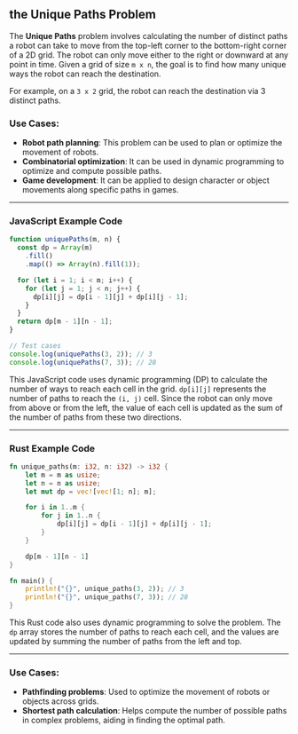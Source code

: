 ## the Unique Paths Problem

The **Unique Paths** problem involves calculating the number of distinct paths a robot can take to move from the top-left corner to the bottom-right corner of a 2D grid. The robot can only move either to the right or downward at any point in time. Given a grid of size `m x n`, the goal is to find how many unique ways the robot can reach the destination.

For example, on a `3 x 2` grid, the robot can reach the destination via 3 distinct paths.

### Use Cases:

- **Robot path planning**: This problem can be used to plan or optimize the movement of robots.
- **Combinatorial optimization**: It can be used in dynamic programming to optimize and compute possible paths.
- **Game development**: It can be applied to design character or object movements along specific paths in games.

---

### JavaScript Example Code

```javascript
function uniquePaths(m, n) {
  const dp = Array(m)
    .fill()
    .map(() => Array(n).fill(1));

  for (let i = 1; i < m; i++) {
    for (let j = 1; j < n; j++) {
      dp[i][j] = dp[i - 1][j] + dp[i][j - 1];
    }
  }
  return dp[m - 1][n - 1];
}

// Test cases
console.log(uniquePaths(3, 2)); // 3
console.log(uniquePaths(7, 3)); // 28
```

This JavaScript code uses dynamic programming (DP) to calculate the number of ways to reach each cell in the grid. `dp[i][j]` represents the number of paths to reach the `(i, j)` cell. Since the robot can only move from above or from the left, the value of each cell is updated as the sum of the number of paths from these two directions.

---

### Rust Example Code

```rust
fn unique_paths(m: i32, n: i32) -> i32 {
    let m = m as usize;
    let n = n as usize;
    let mut dp = vec![vec![1; n]; m];

    for i in 1..m {
        for j in 1..n {
            dp[i][j] = dp[i - 1][j] + dp[i][j - 1];
        }
    }

    dp[m - 1][n - 1]
}

fn main() {
    println!("{}", unique_paths(3, 2)); // 3
    println!("{}", unique_paths(7, 3)); // 28
}
```

This Rust code also uses dynamic programming to solve the problem. The `dp` array stores the number of paths to reach each cell, and the values are updated by summing the number of paths from the left and top.

---

### Use Cases:

- **Pathfinding problems**: Used to optimize the movement of robots or objects across grids.
- **Shortest path calculation**: Helps compute the number of possible paths in complex problems, aiding in finding the optimal path.
